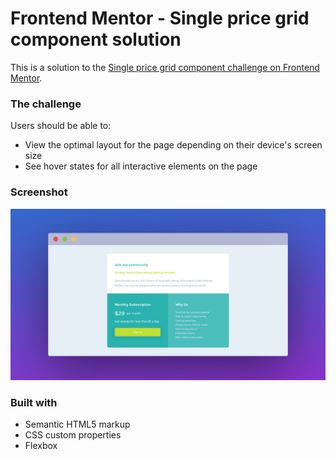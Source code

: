 # Frontend Mentor - Single price grid component solution

This is a solution to the [Single price grid component challenge on Frontend Mentor](https://www.frontendmentor.io/challenges/single-price-grid-component-5ce41129d0ff452fec5abbbc).

### The challenge

Users should be able to:

- View the optimal layout for the page depending on their device's screen size
- See hover states for all interactive elements on the page

### Screenshot

![Screenshot](./screenshot.png)

### Built with

- Semantic HTML5 markup
- CSS custom properties
- Flexbox
